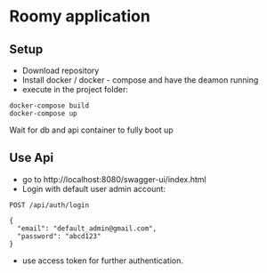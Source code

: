 ﻿# Roomy application

## Setup
- Download repository
- Install docker / docker - compose and have the deamon running
- execute in the project folder:
 
```
docker-compose build
docker-compose up
```

Wait for db and api container to fully boot up

## Use Api
- go to http://localhost:8080/swagger-ui/index.html
- Login with default user admin account:

````
POST /api/auth/login

{
  "email": "default_admin@gmail.com",
  "password": "abcd123"
}
````

- use access token for further authentication.

